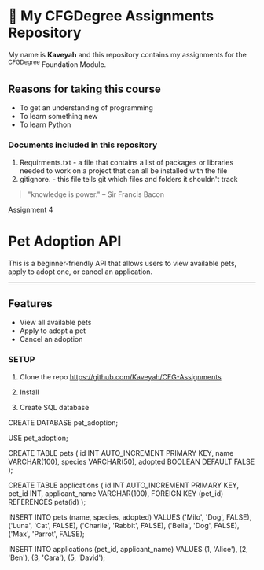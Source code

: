 # 👋 My CFGDegree Assignments Repository
My name is **Kaveyah** and this repository contains my assignments for the <sup>CFGDegree</sup> Foundation Module.

## Reasons for taking this course
- To get an understanding of programming
- To learn something new
- To learn Python

### Documents included in this repository
1. Requirments.txt - a file that contains a list of packages or libraries needed to work on a project that can all be installed with the file
2. gitignore. - this file tells git which files and folders it shouldn't track

> "knowledge is power." – Sir Francis Bacon


Assignment 4

# Pet Adoption API

This is a beginner-friendly API that allows users to view available pets, apply to adopt one, or cancel an application.

---

## Features

- View all available pets 
- Apply to adopt a pet
- Cancel an adoption

### SETUP
1. Clone the repo
https://github.com/Kaveyah/CFG-Assignments

2. Install

3. Create SQL database

CREATE DATABASE pet_adoption;

USE pet_adoption;

CREATE TABLE pets (
    id INT AUTO_INCREMENT PRIMARY KEY,
    name VARCHAR(100),
    species VARCHAR(50),
    adopted BOOLEAN DEFAULT FALSE
);

CREATE TABLE applications (
    id INT AUTO_INCREMENT PRIMARY KEY,
    pet_id INT,
    applicant_name VARCHAR(100),
    FOREIGN KEY (pet_id) REFERENCES pets(id)
);

INSERT INTO pets (name, species, adopted) VALUES
('Milo', 'Dog', FALSE),
('Luna', 'Cat', FALSE),
('Charlie', 'Rabbit', FALSE),
('Bella', 'Dog', FALSE),
('Max', 'Parrot', FALSE);


INSERT INTO applications (pet_id, applicant_name) VALUES
(1, 'Alice'),
(2, 'Ben'),
(3, 'Cara'),
(5, 'David');


